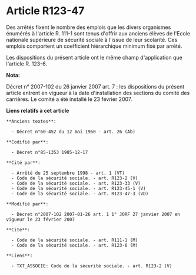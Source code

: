 # Article R123-47

Des arrêtés fixent le nombre des emplois que les divers organismes énumérés à l'article R. 111-1 sont tenus d'offrir aux
anciens élèves de l'Ecole nationale supérieure de sécurité sociale à l'issue de leur scolarité. Ces emplois comportent un
coefficient hiérarchique minimum fixé par arrêté. 

Les dispositions du présent article ont le même champ d'application que l'article R. 123-6.

**Nota:**

Décret n° 2007-102 du 26 janvier 2007 art. 7 : les dispositions du présent article entrent en vigueur à la date
d'installation des sections du comité des carrières. Le comité a été installé le 23 février 2007.

**Liens relatifs à cet article**

	**Anciens textes**:

	  - Décret n°60-452 du 12 mai 1960 - art. 26 (Ab)

	**Codifié par**:

	  - Décret n°85-1353 1985-12-17

	**Cité par**:

	  - Arrêté du 25 septembre 1998 - art. 1 (VT)
	  - Code de la sécurité sociale. - art. R123-2 (V)
	  - Code de la sécurité sociale. - art. R123-33 (V)
	  - Code de la sécurité sociale. - art. R123-45-1 (V)
	  - Code de la sécurité sociale. - art. R123-47-3 (VD)

	**Modifié par**:

	  - Décret n°2007-102 2007-01-26 art. 1 1° JORF 27 janvier 2007 en vigueur le 23 février 2007

	**Cite**:

	  - Code de la sécurité sociale. - art. R111-1 (M)
	  - Code de la sécurité sociale. - art. R123-6 (M)

	**Liens**:

	  - TXT_ASSOCIE: Code de la sécurité sociale. - art. R123-2 (V)
